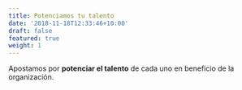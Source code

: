 ```yaml
---
title: Potenciamos tu talento
date: '2018-11-18T12:33:46+10:00'
draft: false
featured: true
weight: 1
---
```

Apostamos por **potenciar el talento** de cada uno en beneficio de la organización.



